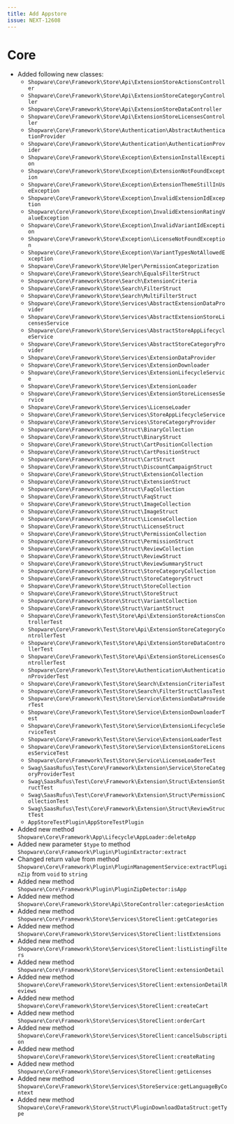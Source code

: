 ```yaml
---
title: Add Appstore
issue: NEXT-12608
---
```


# Core

* Added following new classes:
    * `Shopware\Core\Framework\Store\Api\ExtensionStoreActionsController`
    * `Shopware\Core\Framework\Store\Api\ExtensionStoreCategoryController`
    * `Shopware\Core\Framework\Store\Api\ExtensionStoreDataController`
    * `Shopware\Core\Framework\Store\Api\ExtensionStoreLicensesController`
    * `Shopware\Core\Framework\Store\Authentication\AbstractAuthenticationProvider`
    * `Shopware\Core\Framework\Store\Authentication\AuthenticationProvider`
    * `Shopware\Core\Framework\Store\Exception\ExtensionInstallException`
    * `Shopware\Core\Framework\Store\Exception\ExtensionNotFoundException`
    * `Shopware\Core\Framework\Store\Exception\ExtensionThemeStillInUseException`
    * `Shopware\Core\Framework\Store\Exception\InvalidExtensionIdException`
    * `Shopware\Core\Framework\Store\Exception\InvalidExtensionRatingValueException`
    * `Shopware\Core\Framework\Store\Exception\InvalidVariantIdException`
    * `Shopware\Core\Framework\Store\Exception\LicenseNotFoundException`
    * `Shopware\Core\Framework\Store\Exception\VariantTypesNotAllowedException`
    * `Shopware\Core\Framework\Store\Helper\PermissionCategorization`
    * `Shopware\Core\Framework\Store\Search\EqualsFilterStruct`
    * `Shopware\Core\Framework\Store\Search\ExtensionCriteria`
    * `Shopware\Core\Framework\Store\Search\FilterStruct`
    * `Shopware\Core\Framework\Store\Search\MultiFilterStruct`
    * `Shopware\Core\Framework\Store\Services\AbstractExtensionDataProvider`
    * `Shopware\Core\Framework\Store\Services\AbstractExtensionStoreLicensesService`
    * `Shopware\Core\Framework\Store\Services\AbstractStoreAppLifecycleService`
    * `Shopware\Core\Framework\Store\Services\AbstractStoreCategoryProvider`
    * `Shopware\Core\Framework\Store\Services\ExtensionDataProvider`
    * `Shopware\Core\Framework\Store\Services\ExtensionDownloader`
    * `Shopware\Core\Framework\Store\Services\ExtensionLifecycleService`
    * `Shopware\Core\Framework\Store\Services\ExtensionLoader`
    * `Shopware\Core\Framework\Store\Services\ExtensionStoreLicensesService`
    * `Shopware\Core\Framework\Store\Services\LicenseLoader`
    * `Shopware\Core\Framework\Store\Services\StoreAppLifecycleService`
    * `Shopware\Core\Framework\Store\Services\StoreCategoryProvider`
    * `Shopware\Core\Framework\Store\Struct\BinaryCollection`
    * `Shopware\Core\Framework\Store\Struct\BinaryStruct`
    * `Shopware\Core\Framework\Store\Struct\CartPositionCollection`
    * `Shopware\Core\Framework\Store\Struct\CartPositionStruct`
    * `Shopware\Core\Framework\Store\Struct\CartStruct`
    * `Shopware\Core\Framework\Store\Struct\DiscountCampaignStruct`
    * `Shopware\Core\Framework\Store\Struct\ExtensionCollection`
    * `Shopware\Core\Framework\Store\Struct\ExtensionStruct`
    * `Shopware\Core\Framework\Store\Struct\FaqCollection`
    * `Shopware\Core\Framework\Store\Struct\FaqStruct`
    * `Shopware\Core\Framework\Store\Struct\ImageCollection`
    * `Shopware\Core\Framework\Store\Struct\ImageStruct`
    * `Shopware\Core\Framework\Store\Struct\LicenseCollection`
    * `Shopware\Core\Framework\Store\Struct\LicenseStruct`
    * `Shopware\Core\Framework\Store\Struct\PermissionCollection`
    * `Shopware\Core\Framework\Store\Struct\PermissionStruct`
    * `Shopware\Core\Framework\Store\Struct\ReviewCollection`
    * `Shopware\Core\Framework\Store\Struct\ReviewStruct`
    * `Shopware\Core\Framework\Store\Struct\ReviewSummaryStruct`
    * `Shopware\Core\Framework\Store\Struct\StoreCategoryCollection`
    * `Shopware\Core\Framework\Store\Struct\StoreCategoryStruct`
    * `Shopware\Core\Framework\Store\Struct\StoreCollection`
    * `Shopware\Core\Framework\Store\Struct\StoreStruct`
    * `Shopware\Core\Framework\Store\Struct\VariantCollection`
    * `Shopware\Core\Framework\Store\Struct\VariantStruct`
    * `Shopware\Core\Framework\Test\Store\Api\ExtensionStoreActionsControllerTest`
    * `Shopware\Core\Framework\Test\Store\Api\ExtensionStoreCategoryControllerTest`
    * `Shopware\Core\Framework\Test\Store\Api\ExtensionStoreDataControllerTest`
    * `Shopware\Core\Framework\Test\Store\Api\ExtensionStoreLicensesControllerTest`
    * `Shopware\Core\Framework\Test\Store\Authentication\AuthenticationProviderTest`
    * `Shopware\Core\Framework\Test\Store\Search\ExtensionCriteriaTest`
    * `Shopware\Core\Framework\Test\Store\Search\FilterStructClassTest`
    * `Shopware\Core\Framework\Test\Store\Service\ExtensionDataProviderTest`
    * `Shopware\Core\Framework\Test\Store\Service\ExtensionDownloaderTest`
    * `Shopware\Core\Framework\Test\Store\Service\ExtensionLifecycleServiceTest`
    * `Shopware\Core\Framework\Test\Store\Service\ExtensionLoaderTest`
    * `Shopware\Core\Framework\Test\Store\Service\ExtensionStoreLicensesServiceTest`
    * `Shopware\Core\Framework\Test\Store\Service\LicenseLoaderTest`
    * `Swag\SaasRufus\Test\Core\Framework\Extension\Service\StoreCategoryProviderTest`
    * `Swag\SaasRufus\Test\Core\Framework\Extension\Struct\ExtensionStructTest`
    * `Swag\SaasRufus\Test\Core\Framework\Extension\Struct\PermissionCollectionTest`
    * `Swag\SaasRufus\Test\Core\Framework\Extension\Struct\ReviewStructTest`
    * `AppStoreTestPlugin\AppStoreTestPlugin`
* Added new method `Shopware\Core\Framework\App\Lifecycle\AppLoader:deleteApp`
* Added new parameter `$type` to method `Shopware\Core\Framework\Plugin\PluginExtractor:extract`
* Changed return value from method `Shopware\Core\Framework\Plugin\PluginManagementService:extractPluginZip` from `void` to `string`
* Added new method `Shopware\Core\Framework\Plugin\PluginZipDetector:isApp`
* Added new method `Shopware\Core\Framework\Store\Api\StoreController:categoriesAction`
* Added new method `Shopware\Core\Framework\Store\Services\StoreClient:getCategories`
* Added new method `Shopware\Core\Framework\Store\Services\StoreClient:listExtensions`
* Added new method `Shopware\Core\Framework\Store\Services\StoreClient:listListingFilters`
* Added new method `Shopware\Core\Framework\Store\Services\StoreClient:extensionDetail`
* Added new method `Shopware\Core\Framework\Store\Services\StoreClient:extensionDetailReviews`
* Added new method `Shopware\Core\Framework\Store\Services\StoreClient:createCart`
* Added new method `Shopware\Core\Framework\Store\Services\StoreClient:orderCart`
* Added new method `Shopware\Core\Framework\Store\Services\StoreClient:cancelSubscription`
* Added new method `Shopware\Core\Framework\Store\Services\StoreClient:createRating`
* Added new method `Shopware\Core\Framework\Store\Services\StoreClient:getLicenses`
* Added new method `Shopware\Core\Framework\Store\Services\StoreService:getLanguageByContext`
* Added new method `Shopware\Core\Framework\Store\Struct\PluginDownloadDataStruct:getType`

